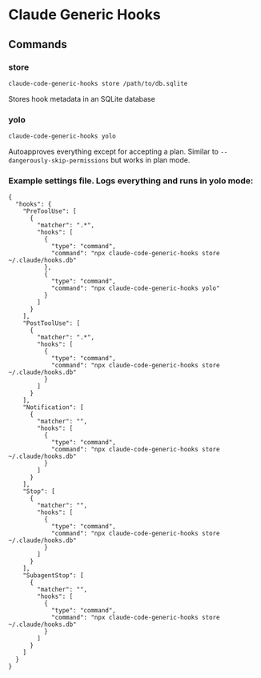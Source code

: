 # Claude Generic Hooks

## Commands

### store

```bash
claude-code-generic-hooks store /path/to/db.sqlite
```

Stores hook metadata in an SQLite database

### yolo

```bash
claude-code-generic-hooks yolo
```

Autoapproves everything except for accepting a plan. Similar to `--dangerously-skip-permissions` but works in plan mode.

### Example settings file. Logs everything and runs in yolo mode:

```
{
  "hooks": {
    "PreToolUse": [
      {
        "matcher": ".*",
        "hooks": [
          {
            "type": "command",
            "command": "npx claude-code-generic-hooks store ~/.claude/hooks.db"
          },
          {
            "type": "command",
            "command": "npx claude-code-generic-hooks yolo"
          }
        ]
      }
    ],
    "PostToolUse": [
      {
        "matcher": ".*",
        "hooks": [
          {
            "type": "command",
            "command": "npx claude-code-generic-hooks store ~/.claude/hooks.db"
          }
        ]
      }
    ],
    "Notification": [
      {
        "matcher": "",
        "hooks": [
          {
            "type": "command",
            "command": "npx claude-code-generic-hooks store ~/.claude/hooks.db"
          }
        ]
      }
    ],
    "Stop": [
      {
        "matcher": "",
        "hooks": [
          {
            "type": "command",
            "command": "npx claude-code-generic-hooks store ~/.claude/hooks.db"
          }
        ]
      }
    ],
    "SubagentStop": [
      {
        "matcher": "",
        "hooks": [
          {
            "type": "command",
            "command": "npx claude-code-generic-hooks store ~/.claude/hooks.db"
          }
        ]
      }
    ]
  }
}

```
